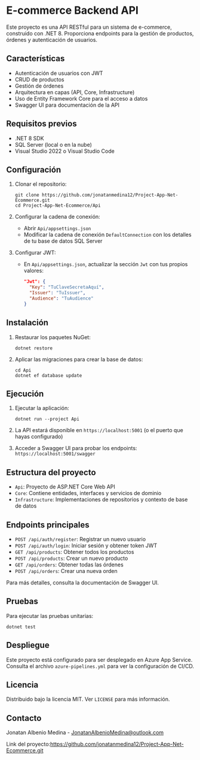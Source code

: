 # E-commerce Backend API

Este proyecto es una API RESTful para un sistema de e-commerce, construido con .NET 8. Proporciona endpoints para la gestión de productos, órdenes y autenticación de usuarios.

## Características

- Autenticación de usuarios con JWT
- CRUD de productos
- Gestión de órdenes
- Arquitectura en capas (API, Core, Infrastructure)
- Uso de Entity Framework Core para el acceso a datos
- Swagger UI para documentación de la API

## Requisitos previos

- .NET 8 SDK
- SQL Server (local o en la nube)
- Visual Studio 2022 o Visual Studio Code

## Configuración

1. Clonar el repositorio:
   ```
   git clone https://github.com/jonatanmedina12/Project-App-Net-Ecommerce.git
   cd Project-App-Net-Ecommerce/Api
   ```

2. Configurar la cadena de conexión:
   - Abrir `Api/appsettings.json`
   - Modificar la cadena de conexión `DefaultConnection` con los detalles de tu base de datos SQL Server

3. Configurar JWT:
   - En `Api/appsettings.json`, actualizar la sección `Jwt` con tus propios valores:
     ```json
     "Jwt": {
       "Key": "TuClaveSecretaAquí",
       "Issuer": "TuIssuer",
       "Audience": "TuAudience"
     }
     ```

## Instalación

1. Restaurar los paquetes NuGet:
   ```
   dotnet restore
   ```

2. Aplicar las migraciones para crear la base de datos:
   ```
   cd Api
   dotnet ef database update
   ```

## Ejecución

1. Ejecutar la aplicación:
   ```
   dotnet run --project Api
   ```

2. La API estará disponible en `https://localhost:5001` (o el puerto que hayas configurado)

3. Acceder a Swagger UI para probar los endpoints:
   `https://localhost:5001/swagger`

## Estructura del proyecto

- `Api`: Proyecto de ASP.NET Core Web API
- `Core`: Contiene entidades, interfaces y servicios de dominio
- `Infrastructure`: Implementaciones de repositorios y contexto de base de datos

## Endpoints principales

- `POST /api/auth/register`: Registrar un nuevo usuario
- `POST /api/auth/login`: Iniciar sesión y obtener token JWT
- `GET /api/products`: Obtener todos los productos
- `POST /api/products`: Crear un nuevo producto
- `GET /api/orders`: Obtener todas las órdenes
- `POST /api/orders`: Crear una nueva orden

Para más detalles, consulta la documentación de Swagger UI.

## Pruebas

Para ejecutar las pruebas unitarias:

```
dotnet test
```

## Despliegue

Este proyecto está configurado para ser desplegado en Azure App Service. Consulta el archivo `azure-pipelines.yml` para ver la configuración de CI/CD.


## Licencia

Distribuido bajo la licencia MIT. Ver `LICENSE` para más información.

## Contacto

Jonatan Albenio Medina - JonatanAlbenioMedina@outlook.com 

Link del proyecto:https://github.com/jonatanmedina12/Project-App-Net-Ecommerce.git